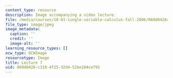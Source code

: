 ```yaml
---
content_type: resource
description: Image accompanying a video lecture.
file: /media/courses/18-01-single-variable-calculus-fall-2006/060d0426c3104f2532d452be284ce792_lec07.jpg
file_type: image/jpeg
image_metadata:
  caption: ''
  credit: ''
  image-alt: ''
learning_resource_types: []
ocw_type: OCWImage
resourcetype: Image
title: Lecture 7
uid: 060d0426-c310-4f25-32d4-52be284ce792
---
```

